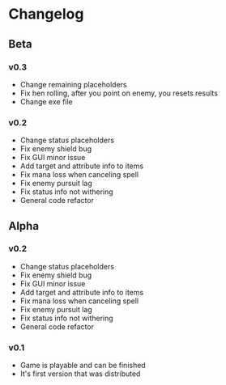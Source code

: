 # Changelog
## Beta
### v0.3
- Change remaining placeholders
- Fix hen rolling, after you point on enemy, you resets results
- Change exe file
### v0.2
- Change status placeholders
- Fix enemy shield bug
- Fix GUI minor issue
- Add target and attribute info to items
- Fix mana loss when canceling spell
- Fix enemy pursuit lag
- Fix status info not withering
- General code refactor
## Alpha
### v0.2
- Change status placeholders
- Fix enemy shield bug
- Fix GUI minor issue
- Add target and attribute info to items
- Fix mana loss when canceling spell
- Fix enemy pursuit lag
- Fix status info not withering
- General code refactor
### v0.1
- Game is playable and can be finished
- It's first version that was distributed
